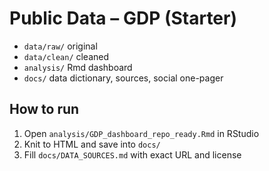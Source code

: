 # Public Data – GDP (Starter)

- `data/raw/` original
- `data/clean/` cleaned
- `analysis/` Rmd dashboard
- `docs/` data dictionary, sources, social one-pager

## How to run
1) Open `analysis/GDP_dashboard_repo_ready.Rmd` in RStudio
2) Knit to HTML and save into `docs/`
3) Fill `docs/DATA_SOURCES.md` with exact URL and license